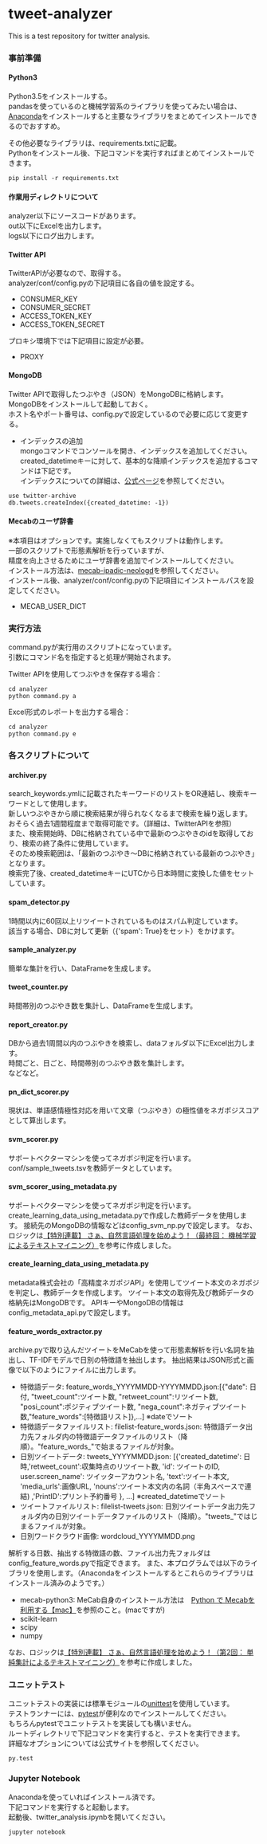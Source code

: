 # tweet-analyzer
This is a test repository for twitter analysis.

### 事前準備

#### Python3
Python3.5をインストールする。  
pandasを使っているのと機械学習系のライブラリを使ってみたい場合は、  
[Anaconda](https://www.continuum.io/downloads)をインストールすると主要なライブラリをまとめてインストールできるのでおすすめ。  

その他必要なライブラリは、requirements.txtに記載。  
Pythonをインストール後、下記コマンドを実行すればまとめてインストールできます。  
```
pip install -r requirements.txt
```

#### 作業用ディレクトリについて
analyzer以下にソースコードがあります。   
out以下にExcelを出力します。  
logs以下にログ出力します。  

#### Twitter API
TwitterAPIが必要なので、取得する。  
analyzer/conf/config.pyの下記項目に各自の値を設定する。    
* CONSUMER_KEY
* CONSUMER_SECRET
* ACCESS_TOKEN_KEY
* ACCESS_TOKEN_SECRET

プロキシ環境下では下記項目に設定が必要。
* PROXY

#### MongoDB
Twitter APIで取得したつぶやき（JSON）をMongoDBに格納します。  
MongoDBをインストールして起動しておく。  
ホスト名やポート番号は、config.pyで設定しているので必要に応じて変更する。  

- インデックスの追加  
mongoコマンドでコンソールを開き、インデックスを追加してください。    
created_datetimeキーに対して、基本的な降順インデックスを追加するコマンドは下記です。   
インデックスについての詳細は、[公式ページ](https://docs.mongodb.com/manual/reference/method/db.collection.createIndex/#db.collection.createIndex)を参照してください。  

```
use twitter-archive
db.tweets.createIndex({created_datetime: -1})
```

#### Mecabのユーザ辞書
※本項目はオプションです。実施しなくてもスクリプトは動作します。  
一部のスクリプトで形態素解析を行っていますが、  
精度を向上させるためにユーザ辞書を追加でインストールしてください。  
インストール方法は、[mecab-ipadic-neologd](https://github.com/neologd/mecab-ipadic-neologd/blob/master/README.ja.md)を参照してください。  
インストール後、analyzer/conf/config.pyの下記項目にインストールパスを設定してください。  
* MECAB_USER_DICT

### 実行方法
command.pyが実行用のスクリプトになっています。  
引数にコマンド名を指定すると処理が開始されます。  

Twitter APIを使用してつぶやきを保存する場合：  
```
cd analyzer  
python command.py a  
```

Excel形式のレポートを出力する場合：  
```
cd analyzer  
python command.py e  
```

### 各スクリプトについて

#### archiver.py
search_keywords.ymlに記載されたキーワードのリストをOR連結し、検索キーワードとして使用します。  
新しいつぶやきから順に検索結果が得られなくなるまで検索を繰り返します。  
おそらく過去1週間程度まで取得可能です。（詳細は、TwitterAPIを参照）  
また、検索開始時、DBに格納されている中で最新のつぶやきのidを取得しており、検索の終了条件に使用しています。  
そのため検索範囲は、「最新のつぶやき〜DBに格納されている最新のつぶやき」となります。  
検索完了後、created_datetimeキーにUTCから日本時間に変換した値をセットしています。  

#### spam_detector.py
1時間以内に60回以上リツイートされているものはスパム判定しています。  
該当する場合、DBに対して更新（{'spam': True}をセット）をかけます。

#### sample_analyzer.py
簡単な集計を行い、DataFrameを生成します。

#### tweet_counter.py
時間帯別のつぶやき数を集計し、DataFrameを生成します。

#### report_creator.py
DBから過去1周間以内のつぶやきを検索し、dataフォルダ以下にExcel出力します。  
時間ごと、日ごと、時間帯別のつぶやき数を集計します。  
などなど。  

#### pn_dict_scorer.py
現状は、単語感情極性対応を用いて文章（つぶやき）の極性値をネガポジスコアとして算出します。  

#### svm_scorer.py
サポートベクターマシンを使ってネガポジ判定を行います。
conf/sample_tweets.tsvを教師データとしています。

#### svm_scorer_using_metadata.py
サポートベクターマシンを使ってネガポジ判定を行います。
create_learning_data_using_metadata.pyで作成した教師データを使用します。
接続先のMongoDBの情報などはconfig_svm_np.pyで設定します。
なお、ロジックは[【特別連載】 さぁ、自然言語処理を始めよう！（最終回： 機械学習によるテキストマイニング）](https://datumstudio.jp/backstage/662 "機械学習によるテキストマイニング")を参考に作成しました。

#### create_learning_data_using_metadata.py
metadata株式会社の「高精度ネガポジAPI」を使用してツイート本文のネガポジを判定し、教師データを作成します。
ツイート本文の取得先及び教師データの格納先はMongoDBです。
APIキーやMongoDBの情報はconfig_metadata_api.pyで設定します。

#### feature_words_extractor.py
archive.pyで取り込んだツイートをMeCabを使って形態素解析を行い名詞を抽出し、TF-IDFモデルで日別の特徴語を抽出します。
抽出結果はJSON形式と画像で以下のようにファイルに出力します。

* 特徴語データ:
feature_words_YYYYMMDD-YYYYMMDD.json:[{"date": 日付, "tweet_count":ツイート数, "retweet_count":リツイート数,
"posi_count":ポジティブツイート数, "nega_count":ネガティブツイート数,"feature_words":[特徴語リスト]},...] ※dateでソート
* 特徴語データファイルリスト:
filelist-feature_words.json: 特徴語データ出力先フォルダ内の特徴語データファイルのリスト（降順）。"feature_words_"で始まるファイルが対象。
* 日別ツイートデータ:
tweets_YYYYMMDD.json:  [{'created_datetime': 日時,'retweet_count':収集時点のリツイート数, 'id': ツイートのID, user.screen_name': ツイッターアカウント名, 'text':ツイート本文, 'media_urls':画像URL, 'nouns':ツイート本文内の名詞（半角スペースで連結) ,'PrintID':プリント予約番号 }, ...] ※created_datetimeでソート
* ツイートファイルリスト:
filelist-tweets.json: 日別ツイートデータ出力先フォルダ内の日別ツイートデータファイルのリスト（降順）。"tweets_"ではじまるファイルが対象。
* 日別ワードクラウド画像:
wordcloud_YYYYMMDD.png

解析する日数、抽出する特徴語の数、ファイル出力先フォルダはconfig_feature_words.pyで指定できます。
また、本プログラムでは以下のライブラリを使用します。（Anacondaをインストールするとこれらのライブラリはインストール済みのようです。）

* mecab-python3: MeCab自身のインストール方法は　[Python で Mecabを利用する【mac】](http://inner2.hatenablog.com/entry/2015/01/08/230447 "Python で Mecabを利用する【mac】")を参照のこと。(macですが)
* scikit-learn
* scipy
* numpy

なお、ロジックは[【特別連載】 さぁ、自然言語処理を始めよう！（第2回： 単純集計によるテキストマイニング）](https://datumstudio.jp/backstage/643 "単純集計によるテキストマイニング")を参考に作成しました。

### ユニットテスト
ユニットテストの実装には標準モジュールの[unittest](http://docs.python.jp/3/library/unittest.html)を使用しています。  
テストランナーには、[pytest](http://pytest.org/latest-ja/)が便利なのでインストールしてください。  
もちろんpytestでユニットテストを実装しても構いません。  
ルートディレクトリで下記コマンドを実行すると、テストを実行できます。  
詳細なオプションについては公式サイトを参照してください。  
```
py.test
```

### Jupyter Notebook
Anacondaを使っていればインストール済です。  
下記コマンドを実行すると起動します。  
起動後、twitter_analysis.ipynbを開いてください。  
```
jupyter notebook
```
